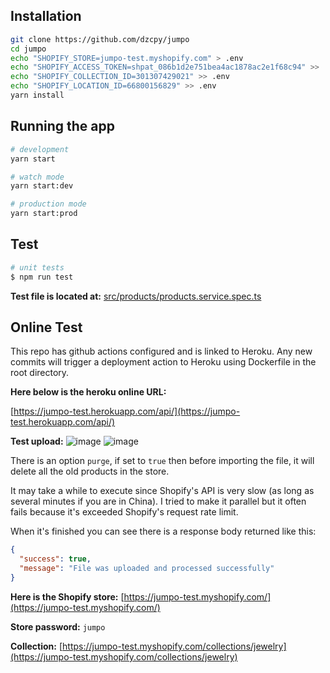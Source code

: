 ## Installation

```bash
git clone https://github.com/dzcpy/jumpo
cd jumpo
echo "SHOPIFY_STORE=jumpo-test.myshopify.com" > .env
echo "SHOPIFY_ACCESS_TOKEN=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" >> .env
echo "SHOPIFY_COLLECTION_ID=301307429021" >> .env
echo "SHOPIFY_LOCATION_ID=66800156829" >> .env
yarn install
```

## Running the app

```bash
# development
yarn start

# watch mode
yarn start:dev

# production mode
yarn start:prod
```

## Test

```bash
# unit tests
$ npm run test
```

**Test file is located at:** [src/products/products.service.spec.ts](https://github.com/dzcpy/jumpo/blob/main/src/products/products.service.spec.ts)

## Online Test

This repo has github actions configured and is linked to Heroku. Any new commits will trigger a deployment action to Heroku using Dockerfile in the root directory.

**Here below is the heroku online URL:**

[https://jumpo-test.herokuapp.com/api/](https://jumpo-test.herokuapp.com/api/)

**Test upload:**
![image](https://user-images.githubusercontent.com/203980/175455981-d8ee6bd6-7ad8-42c4-99af-0843e7739bd9.png)
![image](https://user-images.githubusercontent.com/203980/175456452-64b1f221-bb97-47a7-b189-186326259a50.png)

There is an option `purge`, if set to `true` then before importing the file, it will delete all the old products in the store.

It may take a while to execute since Shopify's API is very slow (as long as several minutes if you are in China). I tried to make it parallel but it often fails because it's exceeded Shopify's request rate limit.

When it's finished you can see there is a response body returned like this:

```json
{
  "success": true,
  "message": "File was uploaded and processed successfully"
}
```

**Here is the Shopify store:**
[https://jumpo-test.myshopify.com/](https://jumpo-test.myshopify.com/)

**Store password:** `jumpo`

**Collection:**
[https://jumpo-test.myshopify.com/collections/jewelry](https://jumpo-test.myshopify.com/collections/jewelry)
